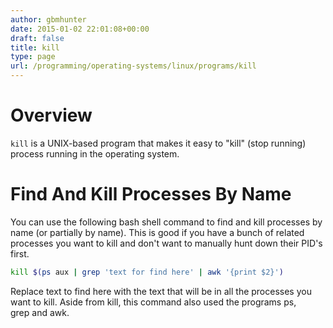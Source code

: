 ```yaml
---
author: gbmhunter
date: 2015-01-02 22:01:08+00:00
draft: false
title: kill
type: page
url: /programming/operating-systems/linux/programs/kill
---
```


# Overview

`kill` is a UNIX-based program that makes it easy to "kill" (stop running) process running in the operating system.

# Find And Kill Processes By Name

You can use the following bash shell command to find and kill processes by name (or partially by name). This is good if you have a bunch of related processes you want to kill and don't want to manually hunt down their PID's first.

```sh    
kill $(ps aux | grep 'text for find here' | awk '{print $2}')
```

Replace text to find here with the text that will be in all the processes you want to kill. Aside from kill, this command also used the programs ps, grep and awk.
